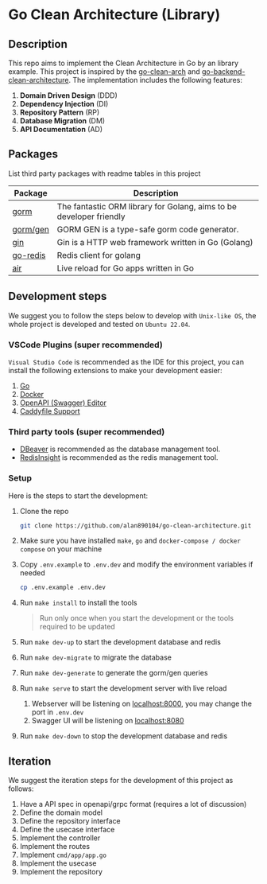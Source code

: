 # Go Clean Architecture (Library)

## Description

This repo aims to implement the Clean Architecture in Go by an library example. This project is inspired by the [go-clean-arch](https://github.com/bxcodec/go-clean-arch) and [go-backend-clean-architecture](https://amitshekhar.me/blog/go-backend-clean-architecture). The implementation includes the following features:

1. **Domain Driven Design** (DDD)
2. **Dependency Injection** (DI)
3. **Repository Pattern** (RP)
4. **Database Migration** (DM)
5. **API Documentation** (AD)

## Packages

List third party packages with readme tables in this project

| Package                                       | Description                                                         |
| --------------------------------------------- | ------------------------------------------------------------------- |
| [gorm](https://gorm.io/)                      | The fantastic ORM library for Golang, aims to be developer friendly |
| [gorm/gen](https://gorm.io/gen/index.html)    | GORM GEN is a type-safe gorm code generator.                        |
| [gin](https://gin-gonic.com/)                 | Gin is a HTTP web framework written in Go (Golang)                  |
| [go-redis](https://github.com/redis/go-redis) | Redis client for golang                                             |
| [air](https://github.com/cosmtrek/air)        | Live reload for Go apps written in Go                               |

## Development steps

We suggest you to follow the steps below to develop with `Unix-like OS`, the whole project is developed and tested on `Ubuntu 22.04`.

### VSCode Plugins (super recommended)

`Visual Studio Code` is recommended as the IDE for this project, you can install the following extensions to make your development easier:

1. [Go](https://marketplace.visualstudio.com/items?itemName=golang.Go)
2. [Docker](https://marketplace.visualstudio.com/items?itemName=ms-azuretools.vscode-docker)
3. [OpenAPI (Swagger) Editor](https://marketplace.visualstudio.com/items?itemName=42Crunch.vscode-openapi)
4. [Caddyfile Support](https://marketplace.visualstudio.com/items?itemName=matthewpi.caddyfile-support)

### Third party tools (super recommended)

- [DBeaver](https://dbeaver.io/download/) is recommended as the database management tool.
- [RedisInsight](https://redis.com/redis-enterprise/redis-insight/#insight-form) is recommended as the redis management tool.

### Setup

Here is the steps to start the development:

1. Clone the repo

   ```bash
   git clone https://github.com/alan890104/go-clean-architecture.git
   ```

2. Make sure you have installed `make`, `go` and `docker-compose / docker compose` on your machine
3. Copy `.env.example` to `.env.dev` and modify the environment variables if needed

   ```bash
   cp .env.example .env.dev
   ```

4. Run `make install` to install the tools
   > Run only once when you start the development or the tools required to be updated
5. Run `make dev-up` to start the development database and redis
6. Run `make dev-migrate` to migrate the database
7. Run `make dev-generate` to generate the gorm/gen queries
8. Run `make serve` to start the development server with live reload
   1. Webserver will be listening on [localhost:8000](http://localhost:8000), you may change the port in `.env.dev`
   2. Swagger UI will be listening on [localhost:8080](http://localhost:8080)
9. Run `make dev-down` to stop the development database and redis

## Iteration

We suggest the iteration steps for the development of this project as follows:

1. Have a API spec in openapi/grpc format (requires a lot of discussion)
2. Define the domain model
3. Define the repository interface
4. Define the usecase interface
5. Implement the controller
6. Implement the routes
7. Implement `cmd/app/app.go`
8. Implement the usecase
9. Implement the repository
